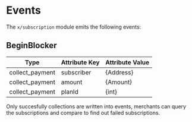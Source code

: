 <!--
order: 4
-->

# Events

The `x/subscription` module emits the following events:

## BeginBlocker

| Type            | Attribute Key | Attribute Value |
| --------------- | ------------- | --------------- |
| collect_payment | subscriber    | {Address}       |
| collect_payment | amount        | {Amount}        |
| collect_payment | planId        | {int}           |

Only succesfully collections are written into events, merchants can query the subscriptions and compare to find out failed subscriptions.